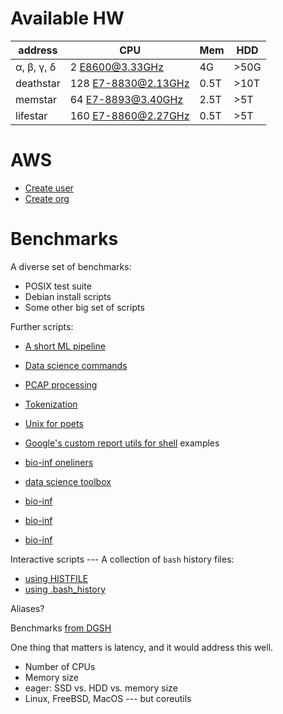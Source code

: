 # Available HW

| address  | CPU                    | Mem | HDD  |
|----------|------------------------|---  |------|
|α, β, γ, δ| 2  E8600@3.33GHz       | 4G  | >50G |
|deathstar |128 E7-8830@2.13GHz     |0.5T | >10T |
|memstar   |64  E7-8893@3.40GHz     |2.5T | >5T  |
|lifestar  |160 E7-8860@2.27GHz     |0.5T | >5T  |

# AWS

* [Create user](https://docs.aws.amazon.com/IAM/latest/UserGuide/id_users_create.html)
* [Create org](https://docs.aws.amazon.com/organizations/latest/userguide/orgs_introduction.html)

# Benchmarks

A diverse set of benchmarks:
* POSIX test suite
* Debian install scripts 
* Some other big set of scripts

Further scripts:
* [A short ML pipeline](https://news.ycombinator.com/item?id=6412190)
* [Data science commands](https://datascienceworkshops.com/blog/seven-command-line-tools-for-data-science/)
* [PCAP processing](https://nanxiao.me/en/process-large-pcap-file/)
* [Tokenization](https://github.com/etnichols/Stanford-NLP-Notes)
* [Unix for poets](https://www.cs.upc.edu/~padro/Unixforpoets.pdf)
* [Google's custom report utils for shell](https://github.com/google/crush-tools) examples

* [bio-inf oneliners](https://github.com/crazyhottommy/oneliners)
* [data science toolbox](https://www.datascienceatthecommandline.com/1e/chapter-8-parallel-pipelines.html)
* [bio-inf](http://bioinformatics.mdc-berlin.de/intro2UnixandSGE/unix_for_beginners/shell_scripting_bash.html)
* [bio-inf](https://github.com/crazyhottommy/getting-started-with-genomics-tools-and-resources)
* [bio-inf](http://lh3lh3.users.sourceforge.net/biounix.shtml)

Interactive scripts --- A collection of `bash` history files:
* [using HISTFILE](https://github.com/search?l=Shell&q=histfile&type=Code)
* [using .bash_history](https://github.com/search?l=Shell&q=.bash_history&type=Code)

Aliases?

Benchmarks [from DGSH](https://github.com/dspinellis/dgsh/tree/master/example)

One thing that matters is latency, and it would address this well.

* Number of CPUs
* Memory size
* eager: SSD vs. HDD vs. memory size 
* Linux, FreeBSD, MacOS --- but coreutils
